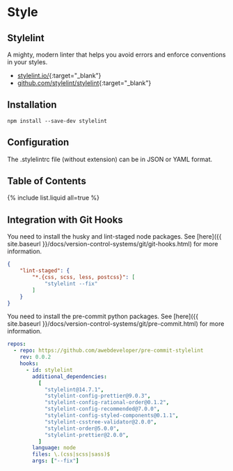 # Style

## Stylelint

A mighty, modern linter that helps you avoid errors and enforce conventions in your styles.

- [stylelint.io/](https://stylelint.io/){:target="_blank"}
- [github.com/stylelint/stylelint](https://github.com/stylelint/stylelint){:target="_blank"}

## Installation

```shell
npm install --save-dev stylelint
```

## Configuration

The .stylelintrc file (without extension) can be in JSON or YAML format.

## Table of Contents

{% include list.liquid all=true %}

## Integration with Git Hooks

You need to install the husky and lint-staged node packages. See [here]({{ site.baseurl }}/docs/version-control-systems/git/git-hooks.html) for more information.

```json
{
    "lint-staged": {
        "*.{css, scss, less, postcss}": [
            "stylelint --fix"
        ]
    }
}
```

You need to install the pre-commit python packages. See [here]({{ site.baseurl }}/docs/version-control-systems/git/pre-commit.html) for more information.

```yaml
repos:
  - repo: https://github.com/awebdeveloper/pre-commit-stylelint
    rev: 0.0.2
    hooks:
      - id: stylelint
        additional_dependencies:
          [
            "stylelint@14.7.1",
            "stylelint-config-prettier@9.0.3",
            "stylelint-config-rational-order@0.1.2",
            "stylelint-config-recommended@7.0.0",
            "stylelint-config-styled-components@0.1.1",
            "stylelint-csstree-validator@2.0.0",
            "stylelint-order@5.0.0",
            "stylelint-prettier@2.0.0",
          ]
        language: node
        files: \.(css|scss|sass)$
        args: ["--fix"]
```
